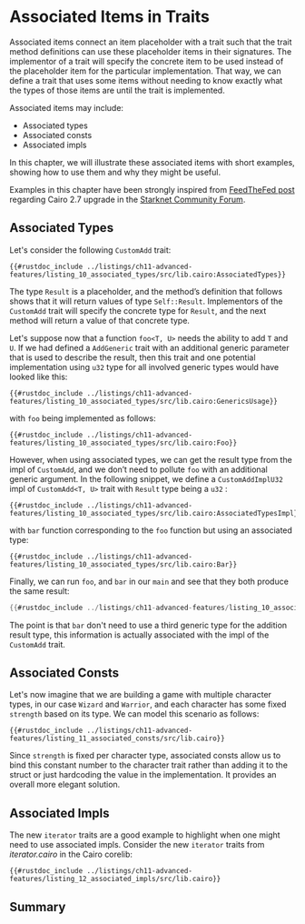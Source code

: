 # Associated Items in Traits

Associated items connect an item placeholder with a trait such that the trait method definitions can use these placeholder items in their signatures. The implementor of a trait will specify the concrete item to be used instead of the placeholder item for the particular implementation. That way, we can define a trait that uses some items without needing to know exactly what the types of those items are until the trait is implemented.

Associated items may include:
- Associated types
- Associated consts
- Associated impls

In this chapter, we will illustrate these associated items with short examples, showing how to use them and why they might be useful.

Examples in this chapter have been strongly inspired from [FeedTheFed post] regarding Cairo 2.7 upgrade in the [Starknet Community Forum].

[FeedTheFed post]: https://community.starknet.io/t/cairo-v2-7-0-is-coming/114362
[Starknet Community Forum]: https://community.starknet.io/

## Associated Types

Let's consider the following `CustomAdd` trait: 

```rust, noplayground
{{#rustdoc_include ../listings/ch11-advanced-features/listing_10_associated_types/src/lib.cairo:AssociatedTypes}}
```

The type `Result` is a placeholder, and the method’s definition that follows shows that it will return values of type `Self::Result`. Implementors of the `CustomAdd` trait will specify the concrete type for `Result`, and the next method will return a value of that concrete type.

Let's suppose now that a function `foo<T, U>` needs the ability to add `T` and `U`. If we had defined a `AddGeneric` trait with an additional generic parameter that is used to describe the result, then this trait and one potential implementation using `u32` type for all involved generic types would have looked like this:

```rust, noplayground
{{#rustdoc_include ../listings/ch11-advanced-features/listing_10_associated_types/src/lib.cairo:GenericsUsage}}
```

with `foo` being implemented as follows:

```rust, noplayground
{{#rustdoc_include ../listings/ch11-advanced-features/listing_10_associated_types/src/lib.cairo:Foo}}
```

However, when using associated types, we can get the result type from the impl of `CustomAdd`, and we don’t need to pollute `foo` with an additional generic argument. In the following snippet, we define a `CustomAddImplU32` impl of `CustomAdd<T, U>` trait with `Result` type being a `u32` :

```rust, noplayground
{{#rustdoc_include ../listings/ch11-advanced-features/listing_10_associated_types/src/lib.cairo:AssociatedTypesImpl}}
```

with `bar` function corresponding to the `foo` function but using an associated type:

```rust, noplayground
{{#rustdoc_include ../listings/ch11-advanced-features/listing_10_associated_types/src/lib.cairo:Bar}}
```

Finally, we can run `foo`, and `bar` in our `main` and see that they both produce the same result:

```rust
{{#rustdoc_include ../listings/ch11-advanced-features/listing_10_associated_types/src/lib.cairo:Main}}
```

The point is that `bar` don't need to use a third generic type for the addition result type, this information is actually associated with the impl of the `CustomAdd` trait.

## Associated Consts

Let's now imagine that we are building a game with multiple character types, in our case `Wizard` and `Warrior`, and each character has some fixed `strength` based on its type. We can model this scenario as follows:

```rust, noplayground
{{#rustdoc_include ../listings/ch11-advanced-features/listing_11_associated_consts/src/lib.cairo}}
```

Since `strength` is fixed per character type, associated consts allow us to bind this constant number to the character trait rather than adding it to the struct or just hardcoding the value in the implementation. It provides an overall more elegant solution.

## Associated Impls

The new `iterator` traits are a good example to highlight when one might need to use associated impls. Consider the new `iterator` traits from _iterator.cairo_ in the Cairo corelib:

```rust, noplayground
{{#rustdoc_include ../listings/ch11-advanced-features/listing_12_associated_impls/src/lib.cairo}}
```

## Summary
